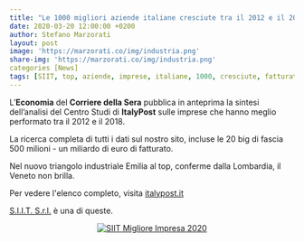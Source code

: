 ```yaml
---
title: "Le 1000 migliori aziende italiane cresciute tra il 2012 e il 2018"
date: 2020-03-20 12:00:00 +0200
author: Stefano Marzorati
layout: post
image: 'https://marzorati.co/img/industria.png'
share-img: 'https://marzorati.co/img/industria.png'
categories [News]
tags: [SIIT, top, aziende, imprese, italiane, 1000, cresciute, fatturato, Champion, 2012, 2018]
---
```

L’**Economia** del **Corriere della Sera** pubblica in anteprima la sintesi dell’analisi del Centro Studi di **ItalyPost** sulle imprese che hanno meglio performato tra il 2012 e il 2018.   

La ricerca completa di tutti i dati sul nostro sito, incluse le 20 big di fascia 500 milioni - un miliardo di euro di fatturato.   

Nel nuovo triangolo industriale Emilia al top, conferme dalla Lombardia, il Veneto non brilla.   

Per vedere l'elenco completo, visita <a href="https://www.italypost.it/aziende/" target="_blank">italypost.it</a>

<a href="https://www.siitgroup.com" target="_blank">S.I.I.T. S.r.l.</a> è una di queste.   

<center><a href="https://www.linkedin.com/pulse/italypost-rewards-siit-impresa-champion-2020-stefano-marzorati/" target="_blank">
<img alt="SIIT Migliore Impresa 2020" src="https://marzorati.co/img/post/siit.png">
</a></center>
